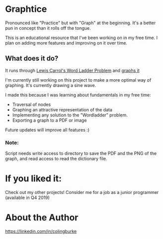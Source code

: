 # Graphtice
Pronounced like "Practice" but with "Graph" at the beginning. It's a better pun in concept than it rolls off the tongue.

This is an educational resource that I've been working on in my free time. I plan on adding more features and improving on it over time.

## What does it do?

It runs through [Lewis Carrol's Word Ladder Problem](https://en.wikipedia.org/wiki/Word_ladder) and [graphs it](https://i.imgur.com/qR33noj.png)

I'm currently still working on this project to make a more optimal way of graphing. It's currently drawing a sine wave.

I made this because I was learning about fundamentals in my free time:
* Traversal of nodes
* Graphing an attractive representation of the data
* Implementing any solution to the "Wordladder" problem.
* Exporting a graph to a PDF or image

Future updates will improve all features :)

### Note:
Script needs write access to directory to save the PDF and the PNG of the graph, and read access to read the dictionary file.


# If you liked it:

Check out my other projects! Consider me for a job as a junior programmer (available in Q4 2019)

# About the Author

https://linkedin.com/in/colingburke
